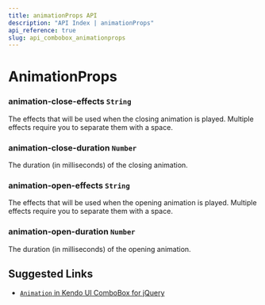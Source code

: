 ```yaml
---
title: animationProps API
description: "API Index | animationProps"
api_reference: true
slug: api_combobox_animationprops
---
```


# AnimationProps

### animation-close-effects `String`

The effects that will be used when the closing animation is played. Multiple effects require you to separate them with a space.

### animation-close-duration `Number`

The duration (in milliseconds) of the closing animation.

### animation-open-effects `String`

The effects that will be used when the opening animation is played. Multiple effects require you to separate them with a space.

### animation-open-duration `Number`

The duration (in milliseconds) of the opening animation.

## Suggested Links

* [`Animation` in Kendo UI ComboBox for jQuery](https://docs.telerik.com/kendo-ui/api/javascript/ui/combobox/configuration/animation)
